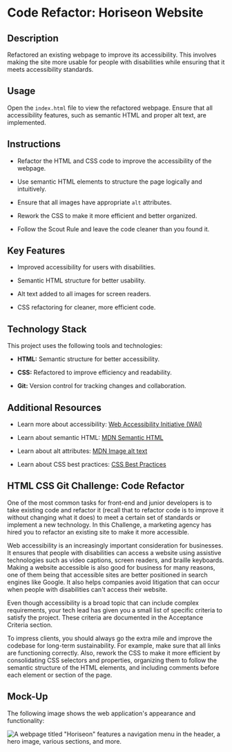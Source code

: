 # Code Refactor: Horiseon Website

## Description 

Refactored an existing webpage to improve its accessibility. This involves making the site more usable for people with disabilities while ensuring that it meets accessibility standards.

## Usage

Open the `index.html` file to view the refactored webpage. Ensure that all accessibility features, such as semantic HTML and proper alt text, are implemented.

## Instructions

* Refactor the HTML and CSS code to improve the accessibility of the webpage.

* Use semantic HTML elements to structure the page logically and intuitively.

* Ensure that all images have appropriate `alt` attributes.

* Rework the CSS to make it more efficient and better organized.

* Follow the Scout Rule and leave the code cleaner than you found it.

## Key Features

* Improved accessibility for users with disabilities.

* Semantic HTML structure for better usability.

* Alt text added to all images for screen readers.

* CSS refactoring for cleaner, more efficient code.

## Technology Stack

This project uses the following tools and technologies:

* **HTML:** Semantic structure for better accessibility.

* **CSS:** Refactored to improve efficiency and readability.

* **Git:** Version control for tracking changes and collaboration.

## Additional Resources

* Learn more about accessibility: [Web Accessibility Initiative (WAI)](https://www.w3.org/WAI/)

* Learn about semantic HTML: [MDN Semantic HTML](https://developer.mozilla.org/en-US/docs/Glossary/Semantics)

* Learn about alt attributes: [MDN Image alt text](https://developer.mozilla.org/en-US/docs/Web/HTML/Element/img#attr-alt)

* Learn about CSS best practices: [CSS Best Practices](https://developer.mozilla.org/en-US/docs/Web/CSS/CSS_best_practices)

## HTML CSS Git Challenge: Code Refactor

One of the most common tasks for front-end and junior developers is to take existing code and refactor it (recall that to refactor code is to improve it without changing what it does) to meet a certain set of standards or implement a new technology. In this Challenge, a marketing agency has hired you to refactor an existing site to make it more accessible.


Web accessibility is an increasingly important consideration for businesses. It ensures that people with disabilities can access a website using assistive technologies such as video captions, screen readers, and braille keyboards. Making a website accessible is also good for business for many reasons, one of them being that accessible sites are better positioned in search engines like Google. It also helps companies avoid litigation that can occur when people with disabilities can't access their website.

Even though accessibility is a broad topic that can include complex requirements, your tech lead has given you a small list of specific criteria to satisfy the project. These criteria are documented in the Acceptance Criteria section.

To impress clients, you should always go the extra mile and improve the codebase for long-term sustainability. For example, make sure that all links are functioning correctly. Also, rework the CSS to make it more efficient by consolidating CSS selectors and properties, organizing them to follow the semantic structure of the HTML elements, and including comments before each element or section of the page.

## Mock-Up

The following image shows the web application's appearance and functionality:

![A webpage titled "Horiseon" features a navigation menu in the header, a hero image, various sections, and more.](https://static.bc-edx.com/coding/software-dev/01-HTML-Git-CSS/assets/01-html-css-git-homework-demo.png)

